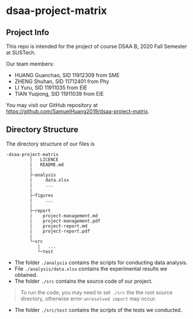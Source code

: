 # dsaa-project-matrix

## Project Info

This repo is intended for the project of course DSAA B, 2020 Fall Semester at SUSTech.

Our team members:

- HUANG Guanchao, SID 11912309 from SME
- ZHENG Shuhan, SID 11712401 from Phy
- LI Yuru, SID 11911035 from EIE
- TIAN Yuqiong, SID 11911039 from EIE

You may visit our GitHub repository at <https://github.com/SamuelHuang2019/dsaa-project-matrix>.

## Directory Structure

The directory structure of our files is

```
-dsaa-project-matrix
         |   LICENCE
         |   README.md
         |
         ├─analysis
         |     data.xlsx
         |     ...
         |
         ├─figures
         |     ...
         |
         ├─report
         |    project-management.md
         |    project-management.pdf
         |    project-report.md
         |    project-report.pdf
         |   
         └─src
            |   ...
            └─test
```

- The folder `./analysis` contains the scripts for conducting data analysis.
- File `./analysis/data.xlsx` contains the experimental results we obtained.
- The folder `./src` contains the source code of our project.

>To run the code, you may need to set `./src` the the root source directory, otherwise error `unresolved import` may occur.

- The folder `./src/test` contains the scripts of the tests we conducted.
